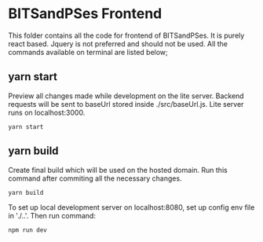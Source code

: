 # BITSandPSes Frontend
This folder contains all the code for frontend of BITSandPSes. It is purely react based. Jquery is not preferred and should not be used. 
All the commands available on terminal are listed below;

## yarn start
Preview all changes made while development on the lite server. Backend requests will be sent to baseUrl stored inside ./src/baseUrl.js.
Lite server runs on localhost:3000.
```
yarn start
```

## yarn build
Create final build which will be used on the hosted domain. Run this command after commiting all the necessary changes.
```
yarn build
```

To set up local development server on localhost:8080, set up config env file in './..'. Then run command:
```
npm run dev
```



